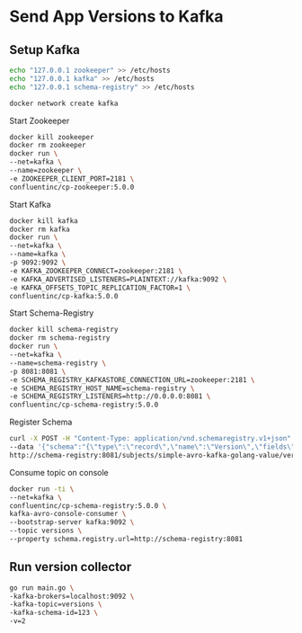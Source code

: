 # Send App Versions to Kafka

## Setup Kafka

```bash
echo "127.0.0.1 zookeeper" >> /etc/hosts
echo "127.0.0.1 kafka" >> /etc/hosts
echo "127.0.0.1 schema-registry" >> /etc/hosts
```

```bash
docker network create kafka
```
 
Start Zookeeper 
 
```bash
docker kill zookeeper
docker rm zookeeper
docker run \
--net=kafka \
--name=zookeeper \
-e ZOOKEEPER_CLIENT_PORT=2181 \
confluentinc/cp-zookeeper:5.0.0
```

Start Kafka
 
```bash
docker kill kafka
docker rm kafka
docker run \
--net=kafka \
--name=kafka \
-p 9092:9092 \
-e KAFKA_ZOOKEEPER_CONNECT=zookeeper:2181 \
-e KAFKA_ADVERTISED_LISTENERS=PLAINTEXT://kafka:9092 \
-e KAFKA_OFFSETS_TOPIC_REPLICATION_FACTOR=1 \
confluentinc/cp-kafka:5.0.0
```

Start Schema-Registry

```bash
docker kill schema-registry
docker rm schema-registry
docker run \
--net=kafka \
--name=schema-registry \
-p 8081:8081 \
-e SCHEMA_REGISTRY_KAFKASTORE_CONNECTION_URL=zookeeper:2181 \
-e SCHEMA_REGISTRY_HOST_NAME=schema-registry \
-e SCHEMA_REGISTRY_LISTENERS=http://0.0.0.0:8081 \
confluentinc/cp-schema-registry:5.0.0
```

Register Schema

```bash
curl -X POST -H "Content-Type: application/vnd.schemaregistry.v1+json" \
--data '{"schema":"{\"type\":\"record\",\"name\":\"Version\",\"fields\":[{\"name\":\"App\",\"type\":\"string\"},{\"name\":\"Number\",\"type\":\"string\"}]}"}' \
http://schema-registry:8081/subjects/simple-avro-kafka-golang-value/versions
```

Consume topic on console 

```bash
docker run -ti \
--net=kafka \
confluentinc/cp-schema-registry:5.0.0 \
kafka-avro-console-consumer \
--bootstrap-server kafka:9092 \
--topic versions \
--property schema.registry.url=http://schema-registry:8081
```


## Run version collector

```bash
go run main.go \
-kafka-brokers=localhost:9092 \
-kafka-topic=versions \
-kafka-schema-id=123 \
-v=2
```


